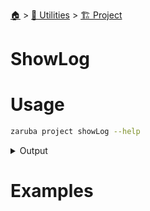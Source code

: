 <!--startTocHeader-->
[🏠](../../README.md) > [🔧 Utilities](../README.md) > [🏗️ Project](README.md)
# ShowLog
<!--endTocHeader-->

# Usage


```bash
zaruba project showLog --help
```
 
<details>
<summary>Output</summary>
 
```````
Show log

Usage:
  zaruba project showLog <taskNamePattern> [logFile] [flags]

Flags:
  -h, --help   help for showLog
```````
</details>


# Examples




<!--startTocSubtopic-->
<!--endTocSubtopic-->